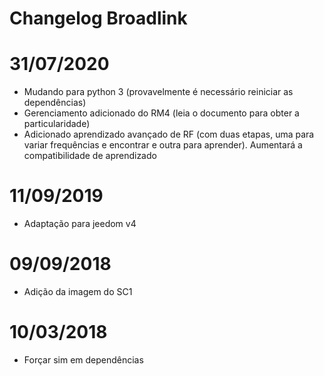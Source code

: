 # Changelog Broadlink

# 31/07/2020

- Mudando para python 3 (provavelmente é necessário reiniciar as dependências)
- Gerenciamento adicionado do RM4 (leia o documento para obter a particularidade)
- Adicionado aprendizado avançado de RF (com duas etapas, uma para variar frequências e encontrar e outra para aprender). Aumentará a compatibilidade de aprendizado


# 11/09/2019

- Adaptação para jeedom v4

# 09/09/2018

- Adição da imagem do SC1

# 10/03/2018

- Forçar sim em dependências
